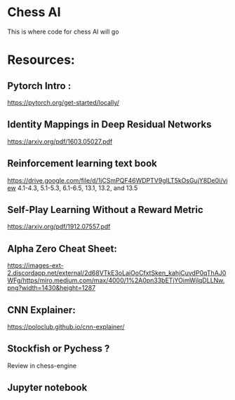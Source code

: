 # Chess AI
This is where code for chess AI will go

# Resources: 

## Pytorch Intro :
https://pytorch.org/get-started/locally/

## Identity Mappings in Deep Residual Networks
https://arxiv.org/pdf/1603.05027.pdf


## Reinforcement learning text book 
https://drive.google.com/file/d/1jCSmPQF46WDPTV9gILT5kOsGujY8De0i/view
4.1-4.3, 5.1-5.3, 6.1-6.5, 13.1, 13.2, and 13.5 


## Self-Play Learning Without a Reward Metric
https://arxiv.org/pdf/1912.07557.pdf

## Alpha Zero Cheat Sheet:

https://images-ext-2.discordapp.net/external/2d68VTkE3oLaiOoCfxtSken_kahjCuvdP0qThAJ0WFg/https/miro.medium.com/max/4000/1%2A0pn33bETjYOimWjlqDLLNw.png?width=1430&height=1287

## CNN Explainer: 

https://poloclub.github.io/cnn-explainer/

## Stockfish or Pychess ? 

Review in chess-engine


## Jupyter notebook 




